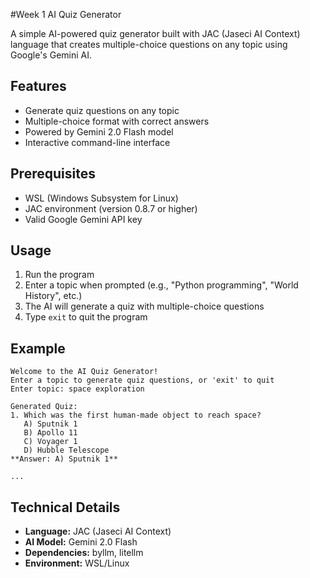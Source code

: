 #Week 1 AI Quiz Generator

A simple AI-powered quiz generator built with JAC (Jaseci AI Context) language that creates multiple-choice questions on any topic using Google's Gemini AI.

## Features

- Generate quiz questions on any topic
- Multiple-choice format with correct answers
- Powered by Gemini 2.0 Flash model
- Interactive command-line interface


## Prerequisites

- WSL (Windows Subsystem for Linux)
- JAC environment (version 0.8.7 or higher)
- Valid Google Gemini API key


## Usage

1. Run the program 
2. Enter a topic when prompted (e.g., "Python programming", "World History", etc.)
3. The AI will generate a quiz with multiple-choice questions
4. Type `exit` to quit the program

## Example

```
Welcome to the AI Quiz Generator!
Enter a topic to generate quiz questions, or 'exit' to quit
Enter topic: space exploration

Generated Quiz:
1. Which was the first human-made object to reach space?
   A) Sputnik 1
   B) Apollo 11
   C) Voyager 1
   D) Hubble Telescope
**Answer: A) Sputnik 1**

...
```

## Technical Details

- **Language:** JAC (Jaseci AI Context)
- **AI Model:** Gemini 2.0 Flash
- **Dependencies:** byllm, litellm
- **Environment:** WSL/Linux


